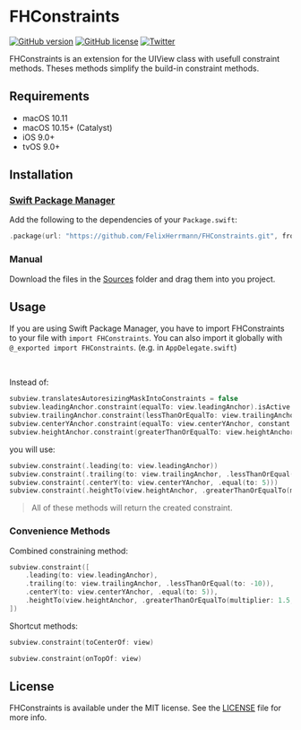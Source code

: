 # FHConstraints

<p align="left">
<a href="https://github.com/FelixHerrmann/FHConstraints/releases"><img alt="GitHub version" src="https://img.shields.io/github/v/release/FelixHerrmann/FHConstraints"></a>
<a href="https://github.com/FelixHerrmann/FHConstraints/blob/master/LICENSE"><img alt="GitHub license" src="https://img.shields.io/github/license/FelixHerrmann/FHConstraints"></a>
<a href="https://twitter.com/intent/tweet?text=Wow:&url=https%3A%2F%2Fgithub.com%2FFelixHerrmann%2FFHConstraints"><img alt="Twitter" src="https://img.shields.io/twitter/url?style=social&url=https%3A%2F%2Fgithub.com%2FFelixHerrmann%2FFHConstraints"></a>
</p>

FHConstraints is an extension for the UIView class with usefull constraint methods.
Theses methods simplify the build-in constraint methods.

## Requirements
- macOS 10.11
- macOS 10.15+ (Catalyst)
- iOS 9.0+
- tvOS 9.0+

## Installation

### [Swift Package Manager](https://swift.org/package-manager/)

Add the following to the dependencies of your `Package.swift`:

```swift
.package(url: "https://github.com/FelixHerrmann/FHConstraints.git", from: "x.x.x")
```

### Manual

Download the files in the [Sources](https://github.com/FelixHerrmann/FHConstraints/tree/master/Sources) folder and drag them into you project.

## Usage

If you are using Swift Package Manager, you have to import FHConstraints to your file with `import FHConstraints`.
You can also import it globally with `@_exported import FHConstraints`. (e.g. in `AppDelegate.swift`)

<br>

Instead of: 
```swift
subview.translatesAutoresizingMaskIntoConstraints = false
subview.leadingAnchor.constraint(equalTo: view.leadingAnchor).isActive = true
subview.trailingAnchor.constraint(lessThanOrEqualTo: view.trailingAnchor, constant: -10).isActive = true
subview.centerYAnchor.constraint(equalTo: view.centerYAnchor, constant: 5).isActive = true
subview.heightAnchor.constraint(greaterThanOrEqualTo: view.heightAnchor, multiplier: 1.5, constant: 20).isActive = true
```

you will use:
```swift
subview.constraint(.leading(to: view.leadingAnchor))
subview.constraint(.trailing(to: view.trailingAnchor, .lessThanOrEqual(to: -10)))
subview.constraint(.centerY(to: view.centerYAnchor, .equal(to: 5)))
subview.constraint(.heightTo(view.heightAnchor, .greaterThanOrEqualTo(multiplier: 1.5, constant: 20)))
```
>All of these methods will return the created constraint.

### Convenience Methods

Combined constraining method:
```swift
subview.constraint([
    .leading(to: view.leadingAnchor),
    .trailing(to: view.trailingAnchor, .lessThanOrEqual(to: -10)),
    .centerY(to: view.centerYAnchor, .equal(to: 5)),
    .heightTo(view.heightAnchor, .greaterThanOrEqualTo(multiplier: 1.5, constant: 20))
])
```

Shortcut methods:
```swift
subview.constraint(toCenterOf: view)
```
```swift
subview.constraint(onTopOf: view)
```

## License

FHConstraints is available under the MIT license. See the [LICENSE](https://github.com/FelixHerrmann/FHConstraints/blob/master/LICENSE) file for more info.
